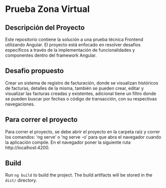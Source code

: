 # Prueba Zona Virtual
## Descripción del Proyecto
Este repositorio contiene la solución a una prueba técnica Frontend utilizando Angular. El proyecto está enfocado en resolver desafíos específicos a través de la implementación de funcionalidades y componentes dentro del framework Angular.

## Desafio propuesto
Crear un sistema de registro de facturación, donde se visualizan históricos de facturas, detalles de la misma, también se pueden crear, editar y visualizar las facturas creadas y existentes, adicional tiene un filtro donde se pueden buscar por fechas o código de transacción, con su respectivas navegaciones.

## Para correr el proyecto 

Para correr el proyecto, se debe abrir el proyecto en la carpeta raíz y correr los comandos:  ‘ng serve’ o ‘ng serve -o’ para que abra el navegador cuando la aplicación compile. En el navegador poner la siguiente ruta http://localhost:4200.

## Build

Run `ng build` to build the project. The build artifacts will be stored in the `dist/` directory.


